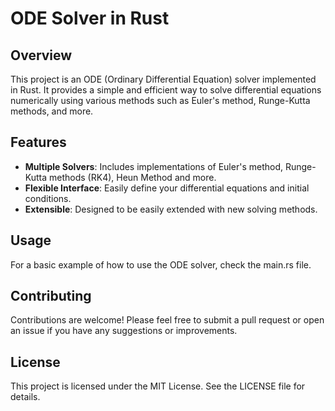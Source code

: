 # ODE Solver in Rust

## Overview

This project is an ODE (Ordinary Differential Equation) solver implemented in Rust. It provides a simple and efficient way to solve differential equations numerically using various methods such as Euler's method, Runge-Kutta methods, and more.

## Features

- **Multiple Solvers**: Includes implementations of Euler's method, Runge-Kutta methods (RK4), Heun Method and more.
- **Flexible Interface**: Easily define your differential equations and initial conditions.
- **Extensible**: Designed to be easily extended with new solving methods.

## Usage
For a basic example of how to use the ODE solver, check the main.rs file.

## Contributing
Contributions are welcome! Please feel free to submit a pull request or open an issue if you have any suggestions or improvements.

## License
This project is licensed under the MIT License. See the LICENSE file for details.
